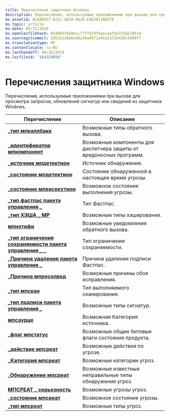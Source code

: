```yaml
---
title: Перечисления защитника Windows
description: Перечисления, используемые приложениями при вызове для просмотра запросов, обновлений сигнатур или сведений из защитника Windows.
ms.assetid: AC84ED57-6221-4A19-8A1D-E4E2811B027E
ms.topic: article
ms.date: 05/31/2018
ms.openlocfilehash: 02400576ddeccf7ffb79f6aeceafba725be78516
ms.sourcegitcommit: 2d531328b6ed82d4ad971a45a5131b430c5866f7
ms.translationtype: MT
ms.contentlocale: ru-RU
ms.lasthandoff: 09/16/2019
ms.locfileid: "104329056"
---
```

# <a name="windows-defender-enumerations"></a>Перечисления защитника Windows

Перечисления, используемые приложениями при вызове для просмотра запросов, обновлений сигнатур или сведений из защитника Windows.



| Перечисление                                                       | Описание                                                           |
|-------------------------------------------------------------------|-----------------------------------------------------------------------|
| [**\_тип мпкаллбакк**](mpcallback-type.md)                       | Возможные типы обратного вызова.<br/>                                   |
| [**\_идентификатор мпкомпонент**](mpcomponent-id.md)                         | Возможные компоненты для диспетчера защиты от вредоносных программ.<br/>    |
| [**\_источник мпдетектион**](mpdetection-origin.md)                 | Источник обнаружения.<br/>                                          |
| [**\_состояние мпдетектион**](mpdetection-state.md)                   | Состояние обнаруженной в настоящее время угрозы.<br/>                |
| [**\_состояние мпексекутион**](mpexecution-status.md)                 | Возможное состояние выполнения угрозы.<br/>                          |
| [**\_тип фастпас пакета управления \_**](mp-fastpath-type.md)                    | Тип Фастпас.<br/>                                             |
| [**\_тип ХЭША \_ MP**](mp-hash-type.md)                            | Возможные типы хэширования.<br/>                                       |
| [**мпнотифи**](mpnotify.md)                                      | Возможные уведомления обратного вызова.<br/>                           |
| [**\_тип ограничения сохраняемости пакета управления \_ \_**](mp-persistence-limit-type.md) | Тип ограничения сохраняемости.<br/>                                    |
| [**\_Причина удаления пакета управления \_**](mp-removal-reason.md)                  | Причина удаления подписи Фастпас.<br/>                         |
| [**\_Причина мпресолвед**](mpresolved-reason.md)                   | Возможные причины сбоя исправления.<br/> |
| [**\_тип мпскан**](mpscan-type.md)                               | Тип выполняемого сканирования.<br/>                                    |
| [**\_тип подписи пакета управления \_**](mp-signature-type.md)                  | Возможные типы сигнатур.<br/>                                  |
| [**мпсаурце**](mpsource.md)                                      | Возможная Категория источника.<br/>                               |
| [**\_флаг мпстатус**](mpstatus-flag.md)                           | Возможные общие битовые флаги состояния продукта.<br/>                 |
| [**\_действие мпсреат**](mpthreat-action.md)                       | Возможные действия по угрозе.<br/>                                   |
| [**\_Категория мпсреат**](mpthreat-category.md)                   | Возможные категории угроз.<br/>                                |
| [**\_Обнаружение мпсреат**](mpthreat-detection.md)                 | Возможные известные неправильные типы обнаружения угроз.<br/>                 |
| [**МПСРЕАТ \_ серьезность**](mpthreat-severity.md)                   | Возможные угрозы угроз.<br/>                                |
| [**\_состояние мпсреат**](mpthreat-status.md)                       | Возможное состояние угрозы.<br/>                                    |
| [**\_тип мпсреат**](mpthreat-type.md)                           | Возможные типы угроз.<br/>                                     |



 

 

 





